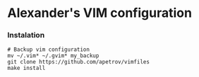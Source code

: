 Alexander's VIM configuration
=============================

### Instalation

```
# Backup vim configuration
mv ~/.vim* ~/.gvim* my_backup
git clone https://github.com/apetrov/vimfiles
make install
```
